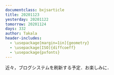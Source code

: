 ```yaml
---
documentclass: bxjsarticle
title: 20201123
yesterday: 20201122
tomorrow: 20201124
days: 332
author: Takala
header-includes:
  - \usepackage[margin=1in]{geometry}
  - \usepackage[ISO]{diffcoeff}
  - \usepackage{pxfonts}
---
```



近々，ブログシステムを刷新する予定．お楽しみに．